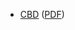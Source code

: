 - [CBD](https://www.biorxiv.org/content/10.1101/2021.03.10.432967v1) ([PDF](https://www.biorxiv.org/content/10.1101/2021.03.10.432967v1.full.pdf))

